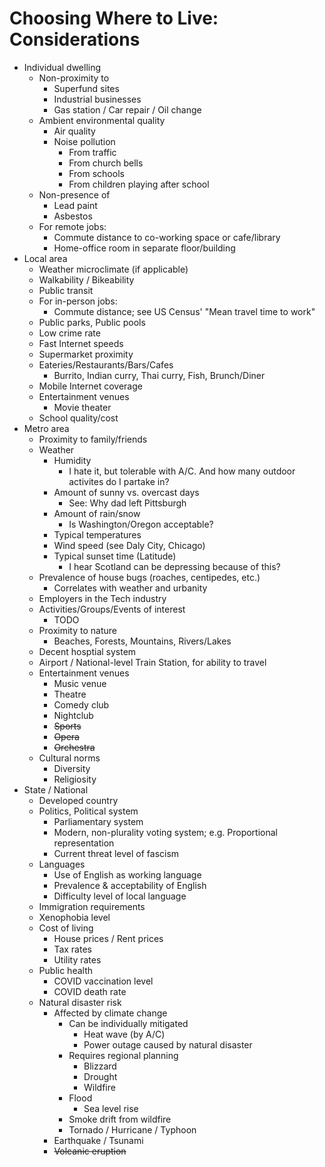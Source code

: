 # Choosing Where to Live: Considerations

* Individual dwelling
  * Non-proximity to
    * Superfund sites
    * Industrial businesses
    * Gas station / Car repair / Oil change
  * Ambient environmental quality
    * Air quality
    * Noise pollution
      * From traffic
      * From church bells
      * From schools
      * From children playing after school
  * Non-presence of
    * Lead paint
    * Asbestos
  * For remote jobs:
    * Commute distance to co-working space or cafe/library
    * Home-office room in separate floor/building
* Local area
  * Weather microclimate (if applicable)
  * Walkability / Bikeability
  * Public transit
  * For in-person jobs:
    * Commute distance; see US Census' "Mean travel time to work"
  * Public parks, Public pools
  * Low crime rate
  * Fast Internet speeds
  * Supermarket proximity
  * Eateries/Restaurants/Bars/Cafes
    * Burrito, Indian curry, Thai curry, Fish, Brunch/Diner
  * Mobile Internet coverage
  * Entertainment venues
    * Movie theater
  * School quality/cost
* Metro area
  * Proximity to family/friends
  * Weather
    * Humidity
      * I hate it, but tolerable with A/C. And how many outdoor activites do I partake in?
    * Amount of sunny vs. overcast days
      * See: Why dad left Pittsburgh
    * Amount of rain/snow
      * Is Washington/Oregon acceptable?
    * Typical temperatures
    * Wind speed (see Daly City, Chicago)
    * Typical sunset time (Latitude)
      * I hear Scotland can be depressing because of this?
  * Prevalence of house bugs (roaches, centipedes, etc.)
    * Correlates with weather and urbanity
  * Employers in the Tech industry
  * Activities/Groups/Events of interest
    * TODO
  * Proximity to nature
    * Beaches, Forests, Mountains, Rivers/Lakes
  * Decent hosptial system
  * Airport / National-level Train Station, for ability to travel
  * Entertainment venues
    * Music venue
    * Theatre
    * Comedy club
    * Nightclub
    * ~~Sports~~
    * ~~Opera~~
    * ~~Orchestra~~
  * Cultural norms
    * Diversity
    * Religiosity
* State / National
  * Developed country
  * Politics, Political system
    * Parliamentary system
    * Modern, non-plurality voting system; e.g. Proportional representation
    * Current threat level of fascism
  * Languages
    * Use of English as working language
    * Prevalence & acceptability of English
    * Difficulty level of local language
  * Immigration requirements
  * Xenophobia level
  * Cost of living
    * House prices / Rent prices
    * Tax rates
    * Utility rates
  * Public health
    * COVID vaccination level
    * COVID death rate
  * Natural disaster risk
    * Affected by climate change
      * Can be individually mitigated
        * Heat wave (by A/C)
        * Power outage caused by natural disaster
      * Requires regional planning
        * Blizzard
        * Drought
        * Wildfire
      * Flood
        * Sea level rise
      * Smoke drift from wildfire
      * Tornado / Hurricane / Typhoon
    * Earthquake / Tsunami
    * ~~Volcanic eruption~~
